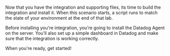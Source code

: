 Now that you have the integration and supporting files, its time to build the integration and install it. When this scenario starts, a script runs to match the state of your environment at the end of that lab.

Before installing you're integration, you’re going to install the Datadog Agent on the server. You’ll also set up a simple dashboard in Datadog and make sure that the integration is working correctly.

When you're ready, get started!